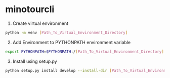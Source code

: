 # minotourcli

1. Create virtual environment 

```bash
python -m venv [Path_To_Virtual_Environment_Directory]
```

2. Add Environment to PYTHONPATH environment variable
```bash
export PYTHONPATH=$PYTHONPATH:/[Path_To_Virtual_Environment_Directory]
```

3. Install using setup.py
```bash
python setup.py install develop --install-dir [Path_To_Virtual_Environment_Directory]
```


